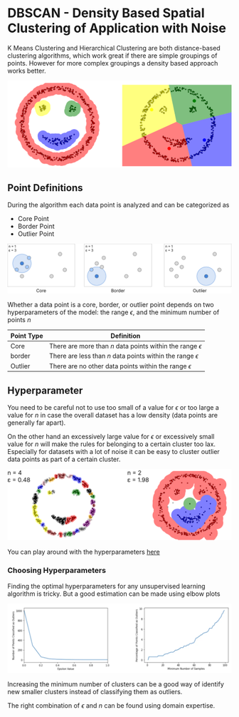 # DBSCAN -  Density Based Spatial Clustering of Application with Noise 
K Means Clustering and Hierarchical Clustering are both distance-based clustering algorithms, which work great if there are simple groupings of points. However for more complex groupings a density based approach works better. 

<p align="center">
  <img src="../../images/dbscan_vs_kmeans.png" alt="dbscan_vs_kmeans" width="600"/>
</p>

## Point Definitions
During the algorithm each data point is analyzed and can be categorized as 
* Core Point
* Border Point
* Outlier Point

<p align="center">
  <img src="../../images/dbscan_point_defintion.png" alt="dbscan_vs_kmeans" width="800"/>
</p>

Whether a data point is a core, border, or outlier point depends on two hyperparameters of the model: the range $\epsilon$, and the minimum number of points $n$

|Point Type|Definition|
|--|--|
|Core|There are more than $n$ data points within the range $\epsilon$|
|border|There are less than $n$ data points within the range $\epsilon$|
|Outlier|There are no other data points within the range $\epsilon$|


## Hyperparameter
You need to be careful not to use too small of a value for $\epsilon$ or too large a value for $n$ in case the overall dataset has a low density (data points are generally far apart). 

On the other hand an excessively large value for $\epsilon$ or excessively small value for $n$ will make the rules for belonging to a certain cluster too lax. Especially for datasets with a lot of noise it can be easy to cluster outlier data points as part of a certain cluster. 

<p align="center">
  <img src="../../images/dbscan_hyperparameters.png" alt="dbscan_hyperparameters" width="600"/>
</p>

You can play around with the hyperparameters [here](https://www.naftaliharris.com/blog/visualizing-dbscan-clustering/)


### Choosing Hyperparameters
Finding the optimal hyperparameters for any unsupervised learning algorithm is tricky. But a good estimation can be made using elbow plots

<p align="center">
  <img src="../../images/dbscan_hyperparameter_choice.png" alt="dbscan_hyperparameter_choice" width="600"/>
</p>

Increasing the minimum number of clusters can be a good way of identify new smaller clusters instead of classifying them as outliers. 

The right combination of $\epsilon$ and $n$ can be found using domain expertise. 
